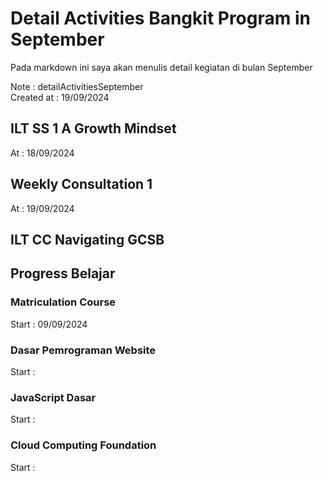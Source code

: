 # Detail Activities Bangkit Program in September
Pada markdown ini saya akan menulis detail kegiatan di bulan September <br>

Note        : detailActivitiesSeptember <br>
Created at  : 19/09/2024 <br>

## ILT SS 1 A Growth Mindset
At : 18/09/2024

## Weekly Consultation 1
At : 19/09/2024

## ILT CC Navigating GCSB

## Progress Belajar
### Matriculation Course
Start : 09/09/2024

### Dasar Pemrograman Website
Start : 

### JavaScript Dasar
Start :

### Cloud Computing Foundation
Start :
